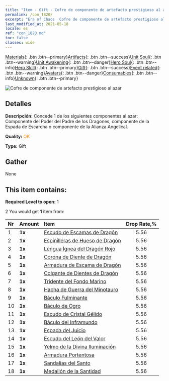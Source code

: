 ```yaml
---
title: "Item - Gift - Cofre de componente de artefacto prestigioso al azar"
permalink: /con_1820/
excerpt: "Era of Chaos  Cofre de componente de artefacto prestigioso al azar"
last_modified_at: 2021-05-18
locale: es
ref: "con_1820.md"
toc: false
classes: wide
---
```

 [Materials](/ItemsES/){: .btn .btn--primary}[Artifacts](/ItemsES/Artifacts/){: .btn .btn--success}[Unit Soul](/ItemsES/UnitSoul/){: .btn .btn--warning}[Unit Awakening](/ItemsES/UnitAwakening/){: .btn .btn--danger}[Hero Soul](/ItemsES/HeroSoul/){: .btn .btn--info}[Hero Skill](/ItemsES/HeroSkill/){: .btn .btn--primary}[Gift](/ItemsES/Gift/){: .btn .btn--success}[Event related](/ItemsES/Events/){: .btn .btn--warning}[Avatars](/ItemsES/Avatars/){: .btn .btn--danger}[Consumables](/ItemsES/Consumables/){: .btn .btn--info}[Unknown](/ItemsES/Unknown/){: .btn .btn--primary}

 ![Cofre de componente de artefacto prestigioso al azar](/images/t/i_907046.png)

## Detalles
 **Descripción:** Concede 1 de los siguientes componentes al azar: Componente del Poder del Padre de los Dragones, componente de la Espada de Escarcha o componente de la Alianza Angelical.

 **Quality:** <span style="color: #FF8C00">OK</span>

 **Type:** Gift

## Gather

  None

## This item contains:

 **Required Level to open:** 1

 2 You would get **1** item  from:

  | Nr | Amount |     Item    | Drop Rate,% |
  |:---|:-------|:------------|:---------:|
  | 1 |  **1x** | [Escudo de Escamas de Dragón](/ItemsES/art_144/) | 5.56 | 
  | 2 |  **1x** | [Espinilleras de Hueso de Dragón](/ItemsES/art_145/) | 5.56 | 
  | 3 |  **1x** | [Lengua Ígnea del Dragón Rojo](/ItemsES/art_146/) | 5.56 | 
  | 4 |  **1x** | [Corona de Diente de Dragón](/ItemsES/art_147/) | 5.56 | 
  | 5 |  **1x** | [Armadura de Escama de Dragón](/ItemsES/art_148/) | 5.56 | 
  | 6 |  **1x** | [Colgante de Dientes de Dragón](/ItemsES/art_149/) | 5.56 | 
  | 7 |  **1x** | [Tridente del Fondo Marino](/ItemsES/art_160/) | 5.56 | 
  | 8 |  **1x** | [Hacha de Guerra del Minotauro](/ItemsES/art_161/) | 5.56 | 
  | 9 |  **1x** | [Báculo Fulminante](/ItemsES/art_162/) | 5.56 | 
  | 10 |  **1x** | [Báculo de Ogro](/ItemsES/art_163/) | 5.56 | 
  | 11 |  **1x** | [Escudo de Cristal Gélido](/ItemsES/art_164/) | 5.56 | 
  | 12 |  **1x** | [Báculo del Inframundo](/ItemsES/art_165/) | 5.56 | 
  | 13 |  **1x** | [Espada del Juicio](/ItemsES/art_150/) | 5.56 | 
  | 14 |  **1x** | [Escudo del León del Valor](/ItemsES/art_151/) | 5.56 | 
  | 15 |  **1x** | [Yelmo de la Divina Iluminación](/ItemsES/art_152/) | 5.56 | 
  | 16 |  **1x** | [Armadura Portentosa](/ItemsES/art_153/) | 5.56 | 
  | 17 |  **1x** | [Sandalias del Santo](/ItemsES/art_154/) | 5.56 | 
  | 18 |  **1x** | [Medallón de la Santidad](/ItemsES/art_155/) | 5.56 | 
